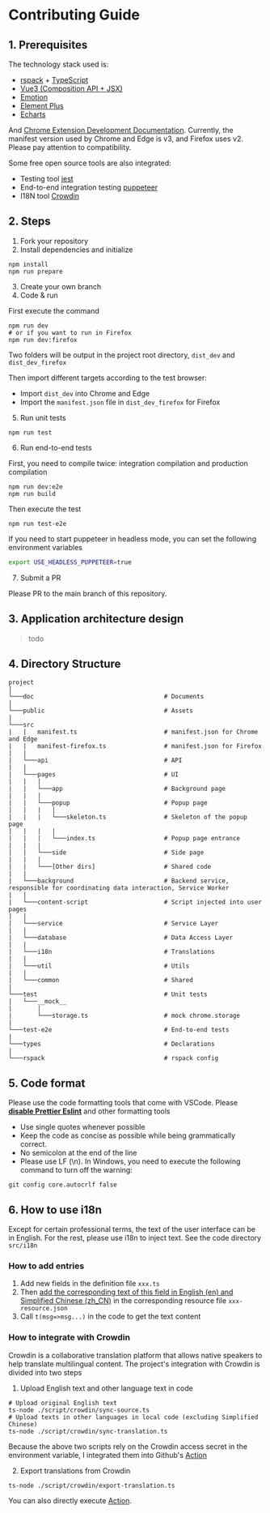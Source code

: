 # Contributing Guide

## 1. Prerequisites

The technology stack used is:

-   [rspack](https://rspack.dev) + [TypeScript](https://github.com/microsoft/TypeScript)
-   [Vue3 (Composition API + JSX)](<https://vuejs.org/api/#:~:text=defineCustomElement()-,Composition%20API,-setup()>)
-   [Emotion](https://emotion.sh/docs/introduction)
-   [Element Plus](https://element-plus.gitee.io/)
-   [Echarts](https://github.com/apache/echarts)

And [Chrome Extension Development Documentation](https://developer.chrome.com/docs/webstore/). Currently, the manifest version used by Chrome and Edge is v3, and Firefox uses v2. Please pay attention to compatibility.

Some free open source tools are also integrated:

-   Testing tool [jest](https://jestjs.io/docs/getting-started)
-   End-to-end integration testing [puppeteer](https://developer.chrome.com/docs/extensions/how-to/test/puppeteer)
-   I18N tool [Crowdin](https://crowdin.com/project/timer-chrome-edge-firefox)

## 2. Steps

1. Fork your repository
2. Install dependencies and initialize

```shell
npm install
npm run prepare
```

3. Create your own branch
4. Code & run

First execute the command

```shell
npm run dev
# or if you want to run in Firefox
npm run dev:firefox
```

Two folders will be output in the project root directory, `dist_dev` and `dist_dev_firefox`

Then import different targets according to the test browser:

-   Import `dist_dev` into Chrome and Edge
-   Import the `manifest.json` file in `dist_dev_firefox` for Firefox

5. Run unit tests

```shell
npm run test
```

6. Run end-to-end tests

First, you need to compile twice: integration compilation and production compilation

```shell
npm run dev:e2e
npm run build
```

Then execute the test

```shell
npm run test-e2e
```

If you need to start puppeteer in headless mode, you can set the following environment variables

```bash
export USE_HEADLESS_PUPPETEER=true
```

7. Submit a PR

Please PR to the main branch of this repository.

## 3. Application architecture design

> todo

## 4. Directory Structure

```plain
project
│
└───doc                                    # Documents
│
└───public                                 # Assets
|
└───src
|   |   manifest.ts                        # manifest.json for Chrome and Edge
|   |   manifest-firefox.ts                # manifest.json for Firefox
|   |
|   └───api                                # API
|   |
|   └───pages                              # UI
|   |   |
|   |   └───app                            # Background page
|   |   |
|   |   └───popup                          # Popup page
|   |   |   |
|   |   |   └───skeleton.ts                # Skeleton of the popup page
|   |   |   |
|   |   |   └───index.ts                   # Popup page entrance
|   |   |
|   |   └───side                           # Side page
|   |   |
|   |   └───[Other dirs]                   # Shared code
|   |
|   └───background                         # Backend service, responsible for coordinating data interaction, Service Worker
|   |
|   └───content-script                     # Script injected into user pages
|   |
|   └───service                            # Service Layer
|   |
|   └───database                           # Data Access Layer
|   |
|   └───i18n                               # Translations
|   |
|   └───util                               # Utils
|   |
|   └───common                             # Shared
|
└───test                                   # Unit tests
|   └───__mock__
|       |
|       └───storage.ts                     # mock chrome.storage
|
└───test-e2e                               # End-to-end tests
|
└───types                                  # Declarations
|
└───rspack                                 # rspack config

```

## 5. Code format

Please use the code formatting tools that come with VSCode. Please <u>**disable Prettier Eslint**</u> and other formatting tools

-   Use single quotes whenever possible
-   Keep the code as concise as possible while being grammatically correct.
-   No semicolon at the end of the line
-   Please use LF (\n). In Windows, you need to execute the following command to turn off the warning:

```
git config core.autocrlf false
```

## 6. How to use i18n

Except for certain professional terms, the text of the user interface can be in English. For the rest, please use i18n to inject text. See the code directory `src/i18n`

### How to add entries

1. Add new fields in the definition file `xxx.ts`
2. Then <u>add the corresponding text of this field in English (en) and Simplified Chinese (zh_CN)</u> in the corresponding resource file `xxx-resource.json`
3. Call `t(msg=>msg...)` in the code to get the text content

### How to integrate with Crowdin

Crowdin is a collaborative translation platform that allows native speakers to help translate multilingual content. The project's integration with Crowdin is divided into two steps

1. Upload English text and other language text in code

```
# Upload original English text
ts-node ./script/crowdin/sync-source.ts
# Upload texts in other languages ​​in local code (excluding Simplified Chinese)
ts-node ./script/crowdin/sync-translation.ts
```

Because the above two scripts rely on the Crowdin access secret in the environment variable, I integrated them into Github's [Action](https://github.com/sheepzh/timer/actions/workflows/crowdin-sync.yml)

2. Export translations from Crowdin

```
ts-node ./script/crowdin/export-translation.ts
```

You can also directly execute [Action](https://github.com/sheepzh/timer/actions/workflows/crowdin-export.yml).
